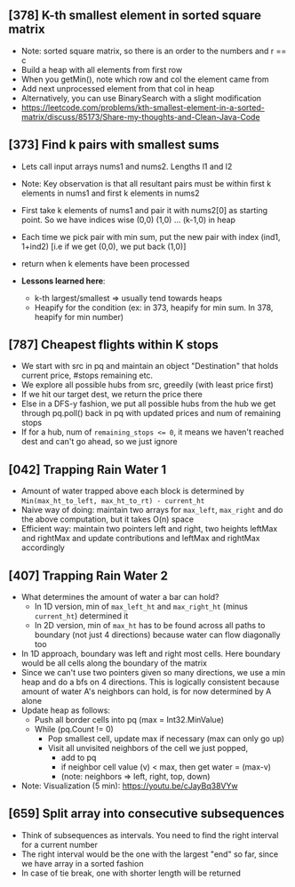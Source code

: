 ## [378] K-th smallest element in sorted square matrix
* Note: sorted square matrix, so there is an order to the numbers and r == c 
* Build a heap with all elements from first row
* When you getMin(), note which row and col the element came from
* Add next unprocessed element from that col in heap 
* Alternatively, you can use BinarySearch with a slight modification
* https://leetcode.com/problems/kth-smallest-element-in-a-sorted-matrix/discuss/85173/Share-my-thoughts-and-Clean-Java-Code

## [373] Find k pairs with smallest sums
* Lets call input arrays nums1 and nums2. Lengths l1 and l2
* Note: Key observation is that all resultant pairs must be within first k elements in nums1 and first k elements in nums2 
* First take k elements of nums1 and pair it with nums2[0] as starting point. So we have indices wise (0,0) (1,0) ... (k-1,0) in heap 
* Each time we pick pair with min sum, put the new pair with index (ind1, 1+ind2) [i.e if we get (0,0), we put back (1,0)]
* return when k elements have been processed

* **Lessons learned here**:
    * k-th largest/smallest => usually tend towards heaps
    * Heapify for the condition (ex: in 373, heapify for min sum. In 378, heapify for min number)

## [787] Cheapest flights within K stops
* We start with src in pq and maintain an object "Destination" that holds current price, #stops remaining etc.
* We explore all possible hubs from src, greedily (with least price first)
* If we hit our target dest, we return the price there 
* Else in a DFS-y fashion, we put all possible hubs from the hub we get through pq.poll() back in pq with updated prices and num of remaining stops
* If for a hub, num of `remaining_stops <= 0`, it means we haven't reached dest and can't go ahead, so we just ignore

## [042] Trapping Rain Water 1
* Amount of water trapped above each block is determined by `Min(max_ht_to_left, max_ht_to_rt) - current_ht`
* Naive way of doing: maintain two arrays for `max_left`, `max_right` and do the above computation, but it takes O(n) space
* Efficient way: maintain two pointers left and right, two heights leftMax and rightMax and update contributions and leftMax and rightMax accordingly

## [407] Trapping Rain Water 2
* What determines the amount of water a bar can hold?
    * In 1D version, min of `max_left_ht` and `max_right_ht` (minus `current_ht`) determined it 
    * In 2D version, min of `max_ht` has to be found across all paths to boundary (not just 4 directions) because water can flow diagonally too 
* In 1D approach, boundary was left and right most cells. Here boundary would be all cells along the boundary of the matrix
* Since we can't use two pointers given so many directions, we use a min heap and do a bfs on 4 directions. This is logically consistent because amount of water A's neighbors can hold, is for now determined by A alone 
* Update heap as follows:
    * Push all border cells into pq (max = Int32.MinValue)
    * While (pq.Count != 0)
        * Pop smallest cell, update max if necessary (max can only go up)
        * Visit all unvisited neighbors of the cell we just popped, 
            * add to pq
            * if neighbor cell value (v) < max, then get water = (max-v) 
            * (note: neighbors => left, right, top, down)
* Note: Visualization (5 min): https://youtu.be/cJayBq38VYw

## [659] Split array into consecutive subsequences 
* Think of subsequences as intervals. You need to find the right interval for a current number 
* The right interval would be the one with the largest "end" so far, since we have array in a sorted fashion
* In case of tie break, one with shorter length will be returned 

